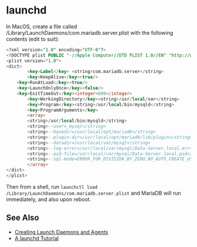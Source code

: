 # launchd

In MacOS, create a file called /Library/LaunchDaemons/com.mariadb.server.plist with the following contents (edit to suit):

```sql
<?xml version="1.0" encoding="UTF-8"?>
<!DOCTYPE plist PUBLIC "-//Apple Computer//DTD PLIST 1.0//EN" "http://www.apple.com/DTDs/PropertyList-1.0.dtd">
<plist version="1.0">
<dict>
        <key>Label</key> <string>com.mariadb.server</string>
        <key>KeepAlive</key><true/>
	<key>RunAtLoad</key><true/>
	<key>LaunchOnlyOnce</key><false/>
	<key>ExitTimeOut</key><integer>600</integer>
        <key>WorkingDirectory</key><string>/usr/local/var</string>
        <key>Program</key><string>/usr/local/bin/mysqld</string>
        <key>ProgramArguments</key>
        <array>
	    <string>/usr/local/bin/mysqld</string>
	    <string>--user=_mysql</string>
	    <string>--basedir=/usr/local/opt/mariadb</string>
	    <string>--plugin-dir=/usr/local/opt/mariadb/lib/plugin</string>
	    <string>--datadir=/usr/local/var/mysql</string>
	    <string>--log-error=/usr/local/var/mysql/Data-Server.local.err</string>
	    <string>--pid-file=/usr/local/var/mysql/Data-Server.local.pid</string>
	    <string>--sql-mode=ERROR_FOR_DIVISION_BY_ZERO,NO_AUTO_CREATE_USER,NO_ENGINE_SUBSTITUTION</string>
        </array>
</dict>
</plist>
```

Then from a shell, run <code class="fixed" style="white-space:pre-wrap">launchctl load /Library/LaunchDaemons/com.mariadb.server.plist</code> and MariaDB will run immediately, and also upon reboot.

## See Also

- [Creating Launch Daemons and Agents](https://developer.apple.com/library/archive/documentation/MacOSX/Conceptual/BPSystemStartup/Chapters/CreatingLaunchdJobs.html)
- [A launchd Tutorial](http://www.launchd.info/)